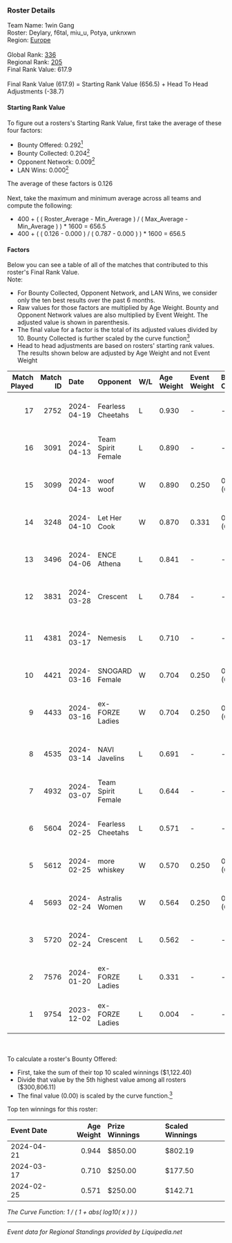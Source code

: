 ### Roster Details<br />
Team Name: 1win Gang<br />
Roster: Deylary, f6tal, miu_u, Potya, unknxwn<br />
Region: [Europe]( ../standings_europe.md)<br />
<br />
Global Rank: [336](../standings_global.md)<br />
Regional Rank: [205]( ../standings_europe.md)<br />
Final Rank Value:  617.9<br />
<br />
Final Rank Value (617.9) = Starting Rank Value (656.5) + Head To Head Adjustments (-38.7)<br />

#### Starting Rank Value<br />
To figure out a rosters's Starting Rank Value, first take the average of these four factors:<br />
- Bounty Offered: 0.292[<sup>1</sup>](#table2)
- Bounty Collected: 0.204[<sup>2</sup>](#table1)
- Opponent Network: 0.009[<sup>2</sup>](#table1)
- LAN Wins: 0.000[<sup>2</sup>](#table1)

The average of these factors is 0.126<br />
<br />
Next, take the maximum and minimum average across all teams and compute the following:<br />
- 400 + ( ( Roster_Average - Min_Average ) / ( Max_Average - Min_Average ) ) * 1600 = 656.5
- 400 + ( ( 0.126 - 0.000 ) / ( 0.787 - 0.000 ) ) * 1600 = 656.5


#### Factors<br />
Below you can see a table of all of the matches that contributed to this roster's Final Rank Value.<br />
Note:<br />

- For Bounty Collected, Opponent Network, and LAN Wins, we consider only the ten best results over the past 6 months.
- Raw values for those factors are multiplied by Age Weight. Bounty and Opponent Network values are also multiplied by Event Weight. The adjusted value is shown in parenthesis.
- The final value for a factor is the total of its adjusted values divided by 10. Bounty Collected is further scaled by the curve function[<sup>3</sup>](#curveFunction)
- Head to head adjustments are based on rosters' starting rank values. The results shown below are adjusted by Age Weight and not Event Weight
<span id="table1"></span><br />


| Match Played | Match ID | Date       | Opponent           | W/L | Age Weight | Event Weight | Bounty Collected | Opponent Network | LAN Wins  | H2H Adj. | Roster                                         |
| -: | -: | :- | :- | :- | :- | :- | :- | :- | :- | -: | :- |
|           17 |     2752 | 2024-04-19 | Fearless Cheetahs  | L   | 0.930      | -            | -                | -                | -         |   -10.77 | Deylary, f6tal, miu_u, Potya, unknxwn          |
|           16 |     3091 | 2024-04-13 | Team Spirit Female | L   | 0.890      | -            | -                | -                | -         |   -13.09 | Deylary, f6tal, miu_u, Potya, unknxwn          |
|           15 |     3099 | 2024-04-13 | woof woof          | W   | 0.890      | 0.250        | 0.000 (0.000)    | 0.000 (0.000)    | 0 (0.000) |    10.01 | Deylary, f6tal, miu_u, Potya, unknxwn          |
|           14 |     3248 | 2024-04-10 | Let Her Cook       | W   | 0.870      | 0.331        | 0.000 (0.000)    | 0.156 (0.045)    | 0 (0.000) |    12.47 | Deylary, f6tal, miu_u, Potya, unknxwn          |
|           13 |     3496 | 2024-04-06 | ENCE Athena        | L   | 0.841      | -            | -                | -                | -         |   -11.52 | Deylary, f6tal, miu_u, Potya, unknxwn          |
|           12 |     3831 | 2024-03-28 | Crescent           | L   | 0.784      | -            | -                | -                | -         |   -11.01 | Deylary, f6tal, miu_u, Potya, unknxwn          |
|           11 |     4381 | 2024-03-17 | Nemesis            | L   | 0.710      | -            | -                | -                | -         |   -11.88 | Emmy, Hikomi, Lowlita, miila, Monkey D. Julie  |
|           10 |     4421 | 2024-03-16 | SNOGARD Female     | W   | 0.704      | 0.250        | 0.000 (0.000)    | 0.019 (0.003)    | 0 (0.000) |     6.54 | Ivona, Julie, pauski, tinjau, Wuchtig          |
|            9 |     4433 | 2024-03-16 | ex-FORZE Ladies    | W   | 0.704      | 0.250        | 0.005 (0.001)    | 0.164 (0.029)    | 0 (0.000) |    11.70 | Deylary, donotbesadd, miu_u, panifika, unknxwn |
|            8 |     4535 | 2024-03-14 | NAVI Javelins      | L   | 0.691      | -            | -                | -                | -         |    -5.90 | Deylary, f6tal, miu_u, Potya, unknxwn          |
|            7 |     4932 | 2024-03-07 | Team Spirit Female | L   | 0.644      | -            | -                | -                | -         |    -9.19 | Deylary, f6tal, miu_u, Potya, unknxwn          |
|            6 |     5604 | 2024-02-25 | Fearless Cheetahs  | L   | 0.571      | -            | -                | -                | -         |    -7.95 | Deylary, f6tal, miu_u, Potya, unknxwn          |
|            5 |     5612 | 2024-02-25 | more whiskey       | W   | 0.570      | 0.250        | 0.000 (0.000)    | 0.056 (0.008)    | 0 (0.000) |     6.05 | Deylary, f6tal, miu_u, Potya, unknxwn          |
|            4 |     5693 | 2024-02-24 | Astralis Women     | W   | 0.564      | 0.250        | 0.003 (0.000)    | 0.054 (0.008)    | 0 (0.000) |     8.41 | Deylary, f6tal, miu_u, Potya, unknxwn          |
|            3 |     5720 | 2024-02-24 | Crescent           | L   | 0.562      | -            | -                | -                | -         |    -7.63 | Deylary, f6tal, miu_u, Potya, unknxwn          |
|            2 |     7576 | 2024-01-20 | ex-FORZE Ladies    | L   | 0.331      | -            | -                | -                | -         |    -4.85 | Deylary, f6tal, miu_u, Potya, unknxwn          |
|            1 |     9754 | 2023-12-02 | ex-FORZE Ladies    | L   | 0.004      | -            | -                | -                | -         |    -0.06 | aimamama, Deylary, IRBITka, miu_u, Potya       |

<br />
<span id="table2"></span><br />
To calculate a roster's Bounty Offered:<br />

- First, take the sum of their top 10 scaled winnings ($1,122.40)
- Divide that value by the 5th highest value among all rosters ($300,806.11)
- The final value (0.00) is scaled by the curve function.[<sup>3</sup>](#curveFunction)

Top ten winnings for this roster:<br />

| Event Date | Age Weight | Prize Winnings | Scaled Winnings |
| :- | -: | :- | :- |
| 2024-04-21 |      0.944 | $850.00        | $802.19         |
| 2024-03-17 |      0.710 | $250.00        | $177.50         |
| 2024-02-25 |      0.571 | $250.00        | $142.71         |


<span id="curveFunction"></span>_The Curve Function: 1 / ( 1 + abs( log10( x ) ) )_<br />

---
_Event data for Regional Standings provided by Liquipedia.net_<br />
